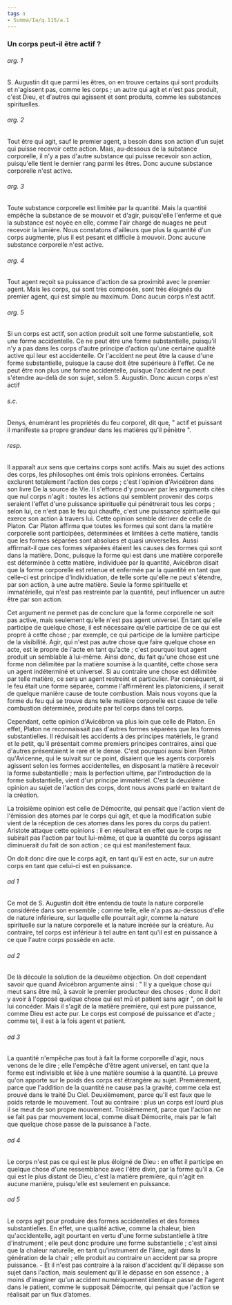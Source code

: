 ```yaml
---
tags : 
- Summa/Ia/q.115/a.1
---
```


### Un corps peut-il être actif ?



###### arg. 1
S. Augustin dit que parmi les êtres, on en trouve certains qui sont produits et n'agissent pas, comme les corps ; un autre qui agit et n'est pas produit, c'est Dieu, et d'autres qui agissent et sont produits, comme les substances spirituelles. 

###### arg. 2
Tout être qui agit, sauf le premier agent, a besoin dans son action d'un sujet qui puisse recevoir cette action. Mais, au-dessous de la substance corporelle, il n'y a pas d'autre substance qui puisse recevoir son action, puisqu'elle tient le dernier rang parmi les êtres. Donc aucune substance corporelle n'est active. 

###### arg. 3
Toute substance corporelle est limitée par la quantité. Mais la quantité empêche la substance de se mouvoir et d'agir, puisqu'elle l'enferme et que la substance est noyée en elle, comme l'air chargé de nuages ne peut recevoir la lumière. Nous constatons d'ailleurs que plus la quantité d'un corps augmente, plus il est pesant et difficile à mouvoir. Donc aucune substance corporelle n'est active. 

###### arg. 4
Tout agent reçoit sa puissance d'action de sa proximité avec le premier agent. Mais les corps, qui sont très composés, sont très éloignés du premier agent, qui est simple au maximum. Donc aucun corps n'est actif. 

###### arg. 5
Si un corps est actif, son action produit soit une forme substantielle, soit une forme accidentelle. Ce ne peut être une forme substantielle, puisqu'il n'y a pas dans les corps d'autre principe d'action qu'une certaine qualité active qui leur est accidentelle. Or l'accident ne peut être la cause d'une forme substantielle, puisque la cause doit être supérieure à l'effet. Ce ne peut être non plus une forme accidentelle, puisque l'accident ne peut s'étendre au-delà de son sujet, selon S. Augustin. Donc aucun corps n'est actif 

###### s.c.
Denys, énumérant les propriétés du feu corporel, dit que, " actif et puissant il manifeste sa propre grandeur dans les matières qu'il pénètre ". 

###### resp.
Il apparaît aux sens que certains corps sont actifs. Mais au sujet des actions des corps, les philosophes ont émis trois opinions erronées. Certains exclurent totalement l'action des corps ; c'est l'opinion d'Avicébron dans son livre De la source de Vie. Il s'efforce d'y prouver par les arguments cités que nul corps n'agit : toutes les actions qui semblent provenir des corps seraient l'effet d'une puissance spirituelle qui pénétrerait tous les corps ; selon lui, ce n'est pas le feu qui chauffe, c'est une puissance spirituelle qui exerce son action à travers lui. Cette opinion semble dériver de celle de Platon. Car Platon affirma que toutes les formes qui sont dans la matière corporelle sont participées, déterminées et limitées à cette matière, tandis que les formes séparées sont absolues et quasi universelles. Aussi affirmait-il que ces formes séparées étaient les causes des formes qui sont dans la matière. Donc, puisque la forme qui est dans une matière corporelle est déterminée à cette matière, individuée par la quantité, Avicébron disait que la forme corporelle est retenue et enfermée par la quantité en tant que celle-ci est principe d'individuation, de telle sorte qu'elle ne peut s'étendre, par son action, à une autre matière. Seule la forme spirituelle et immatérielle, qui n'est pas restreinte par la quantité, peut influencer un autre être par son action. 

Cet argument ne permet pas de conclure que la forme corporelle ne soit pas active, mais seulement qu’elle n'est pas agent universel. En tant qu'elle participe de quelque chose, il est nécessaire qu’elle participe de ce qui est propre à cette chose ; par exemple, ce qui participe de la lumière participe de la visibilité. Agir, qui n'est pas autre chose que faire quelque chose en acte, est le propre de l'acte en tant qu'acte ; c'est pourquoi tout agent produit un semblable à lui-même. Ainsi donc, du fait qu'une chose est une forme non délimitée par la matière soumise à la quantité, cette chose sera un agent indéterminé et universel. Si au contraire une chose est délimitée par telle matière, ce sera un agent restreint et particulier. Par conséquent, si le feu était une forme séparée, comme l'affirmèrent les platoniciens, il serait de quelque manière cause de toute combustion. Mais nous voyons que la forme du feu qui se trouve dans telle matière corporelle est cause de telle combustion déterminée, produite par tel corps dans tel corps. 

Cependant, cette opinion d'Avicébron va plus loin que celle de Platon. En effet, Platon ne reconnaissait pas d'autres formes séparées que les formes substantielles. Il réduisait les accidents à des principes matériels, le grand et le petit, qu'il présentait comme premiers principes contraires, ainsi que d'autres présentaient le rare et le dense. C'est pourquoi aussi bien Platon qu'Avicenne, qui le suivait sur ce point, disaient que les agents corporels agissent selon les formes accidentelles, en disposant la matière à recevoir la forme substantielle ; mais la perfection ultime, par l'introduction de la forme substantielle, vient d'un principe immatériel. C'est la deuxième opinion au sujet de l'action des corps, dont nous avons parlé en traitant de la création. 

La troisième opinion est celle de Démocrite, qui pensait que l'action vient de l'émission des atomes par le corps qui agit, et que la modification subie vient de la réception de ces atomes dans les pores du corps du patient. Aristote attaque cette opinions : il en résulterait en effet que le corps ne subirait pas l'action par tout lui-même, et que la quantité du corps agissant diminuerait du fait de son action ; ce qui est manifestement faux. 

On doit donc dire que le corps agit, en tant qu'il est en acte, sur un autre corps en tant que celui-ci est en puissance. 

###### ad 1
Ce mot de S. Augustin doit être entendu de toute la nature corporelle considérée dans son ensemble ; comme telle, elle n'a pas au-dessous d'elle de nature inférieure, sur laquelle elle pourrait agir, comme la nature spirituelle sur la nature corporelle et la nature incréée sur la créature. Au contraire, tel corps est inférieur à tel autre en tant qu'il est en puissance à ce que l'autre corps possède en acte. 

###### ad 2
De là découle la solution de la deuxième objection. On doit cependant savoir que quand Avicébron argumente ainsi : " Il y a quelque chose qui meut sans être mû, à savoir le premier producteur des choses ; donc il doit y avoir à l'opposé quelque chose qui est mû et patient sans agir ", on doit le lui concéder. Mais il s'agit de la matière première, qui est pure puissance, comme Dieu est acte pur. Le corps est composé de puissance et d'acte ; comme tel, il est à la fois agent et patient. 

###### ad 3
La quantité n'empêche pas tout à fait la forme corporelle d'agir, nous venons de le dire ; elle l'empêche d'être agent universel, en tant que la forme est indivisible et liée à une matière soumise à la quantité. La preuve qu'on apporte sur le poids des corps est étrangère au sujet. Premièrement, parce que l'addition de la quantité ne cause pas la gravité, comme cela est prouvé dans le traité Du Ciel. Deuxièmement, parce qu'il est faux que le poids retarde le mouvement. Tout au contraire : plus un corps est lourd plus il se meut de son propre mouvement. Troisièmement, parce que l'action ne se fait pas par mouvement local, comme disait Démocrite, mais par le fait que quelque chose passe de la puissance à l'acte. 

###### ad 4
Le corps n'est pas ce qui est le plus éloigné de Dieu : en effet il participe en quelque chose d'une ressemblance avec l'être divin, par la forme qu'il a. Ce qui est le plus distant de Dieu, c'est la matière première, qui n'agit en aucune manière, puisqu'elle est seulement en puissance. 

###### ad 5
Le corps agit pour produire des formes accidentelles et des formes substantielles. En effet, une qualité active, comme la chaleur, bien qu'accidentelle, agit pourtant en vertu d'une forme substantielle à titre d'instrument ; elle peut donc produire une forme substantielle ; c'est ainsi que la chaleur naturelle, en tant qu'instrument de l'âme, agit dans la génération de la chair ; elle produit au contraire un accident par sa propre puissance. - Et il n'est pas contraire à la raison d'accident qu'il dépasse son sujet dans l'action, mais seulement qu'il le dépasse en son essence ; à moins d'imaginer qu'un accident numériquement identique passe de l'agent dans le patient, comme le supposait Démocrite, qui pensait que l'action se réalisait par un flux d’atomes. 

